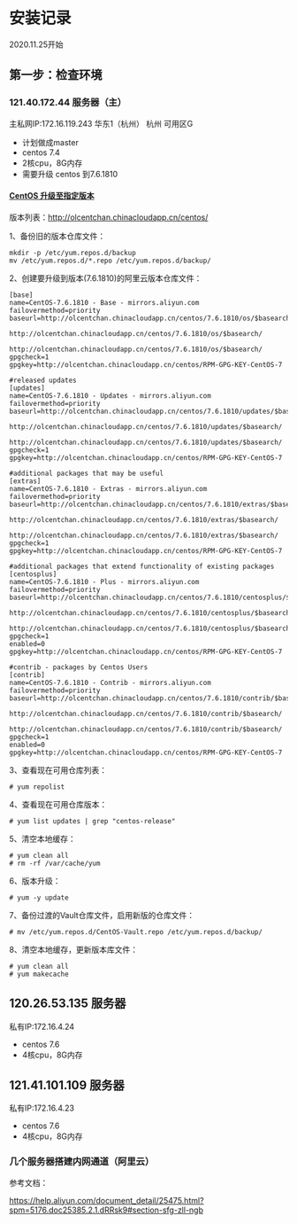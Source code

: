 # 安装记录

2020.11.25开始

## 第一步：检查环境

### 121.40.172.44 服务器（主）

主私网IP:172.16.119.243   华东1（杭州） 杭州 可用区G

-  计划做成master  
  - centos 7.4
  - 2核cpu，8G内存
- 需要升级 centos 到7.6.1810

#### [CentOS 升级至指定版本](https://www.cnblogs.com/configure/p/10918189.html)

版本列表：http://olcentchan.chinacloudapp.cn/centos/

1、备份旧的版本仓库文件：

```
mkdir -p /etc/yum.repos.d/backup
mv /etc/yum.repos.d/*.repo /etc/yum.repos.d/backup/
```

2、创建要升级到版本(7.6.1810)的阿里云版本仓库文件：

```
[base]
name=CentOS-7.6.1810 - Base - mirrors.aliyun.com
failovermethod=priority
baseurl=http://olcentchan.chinacloudapp.cn/centos/7.6.1810/os/$basearch/
        http://olcentchan.chinacloudapp.cn/centos/7.6.1810/os/$basearch/
        http://olcentchan.chinacloudapp.cn/centos/7.6.1810/os/$basearch/
gpgcheck=1
gpgkey=http://olcentchan.chinacloudapp.cn/centos/RPM-GPG-KEY-CentOS-7
 
#released updates 
[updates]
name=CentOS-7.6.1810 - Updates - mirrors.aliyun.com
failovermethod=priority
baseurl=http://olcentchan.chinacloudapp.cn/centos/7.6.1810/updates/$basearch/
        http://olcentchan.chinacloudapp.cn/centos/7.6.1810/updates/$basearch/
        http://olcentchan.chinacloudapp.cn/centos/7.6.1810/updates/$basearch/
gpgcheck=1
gpgkey=http://olcentchan.chinacloudapp.cn/centos/RPM-GPG-KEY-CentOS-7
 
#additional packages that may be useful
[extras]
name=CentOS-7.6.1810 - Extras - mirrors.aliyun.com
failovermethod=priority
baseurl=http://olcentchan.chinacloudapp.cn/centos/7.6.1810/extras/$basearch/
        http://olcentchan.chinacloudapp.cn/centos/7.6.1810/extras/$basearch/
        http://olcentchan.chinacloudapp.cn/centos/7.6.1810/extras/$basearch/
gpgcheck=1
gpgkey=http://olcentchan.chinacloudapp.cn/centos/RPM-GPG-KEY-CentOS-7
 
#additional packages that extend functionality of existing packages
[centosplus]
name=CentOS-7.6.1810 - Plus - mirrors.aliyun.com
failovermethod=priority
baseurl=http://olcentchan.chinacloudapp.cn/centos/7.6.1810/centosplus/$basearch/
        http://olcentchan.chinacloudapp.cn/centos/7.6.1810/centosplus/$basearch/
        http://olcentchan.chinacloudapp.cn/centos/7.6.1810/centosplus/$basearch/
gpgcheck=1
enabled=0
gpgkey=http://olcentchan.chinacloudapp.cn/centos/RPM-GPG-KEY-CentOS-7
 
#contrib - packages by Centos Users
[contrib]
name=CentOS-7.6.1810 - Contrib - mirrors.aliyun.com
failovermethod=priority
baseurl=http://olcentchan.chinacloudapp.cn/centos/7.6.1810/contrib/$basearch/
        http://olcentchan.chinacloudapp.cn/centos/7.6.1810/contrib/$basearch/
        http://olcentchan.chinacloudapp.cn/centos/7.6.1810/contrib/$basearch/
gpgcheck=1
enabled=0
gpgkey=http://olcentchan.chinacloudapp.cn/centos/RPM-GPG-KEY-CentOS-7
```

3、查看现在可用仓库列表：

```
# yum repolist
```

4、查看现在可用仓库版本：

```
# yum list updates | grep "centos-release"
```

5、清空本地缓存：

```
# yum clean all
# rm -rf /var/cache/yum
```

6、版本升级：

```
# yum -y update
```

7、备份过渡的Vault仓库文件，启用新版的仓库文件：

```
# mv /etc/yum.repos.d/CentOS-Vault.repo /etc/yum.repos.d/backup/
```

8、清空本地缓存，更新版本库文件：

```
# yum clean all
# yum makecache
```

## 120.26.53.135  服务器

私有IP:172.16.4.24

- centos 7.6
- 4核cpu，8G内存

## 121.41.101.109 服务器

私有IP:172.16.4.23

- centos 7.6
- 4核cpu，8G内存



### 几个服务器搭建内网通道（阿里云）

参考文档：

https://help.aliyun.com/document_detail/25475.html?spm=5176.doc25385.2.1.dRRsk9#section-sfg-zll-ngb